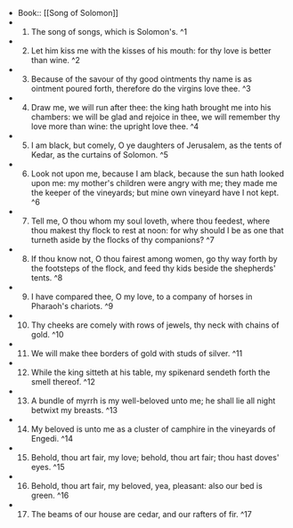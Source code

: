 - Book:: [[Song of Solomon]]
- 1. The song of songs, which is Solomon's. ^1
- 2. Let him kiss me with the kisses of his mouth: for thy love is better than wine. ^2
- 3. Because of the savour of thy good ointments thy name is as ointment poured forth, therefore do the virgins love thee. ^3
- 4. Draw me, we will run after thee: the king hath brought me into his chambers: we will be glad and rejoice in thee, we will remember thy love more than wine: the upright love thee. ^4
- 5. I am black, but comely, O ye daughters of Jerusalem, as the tents of Kedar, as the curtains of Solomon. ^5
- 6. Look not upon me, because I am black, because the sun hath looked upon me: my mother's children were angry with me; they made me the keeper of the vineyards; but mine own vineyard have I not kept. ^6
- 7. Tell me, O thou whom my soul loveth, where thou feedest, where thou makest thy flock to rest at noon: for why should I be as one that turneth aside by the flocks of thy companions? ^7
- 8. If thou know not, O thou fairest among women, go thy way forth by the footsteps of the flock, and feed thy kids beside the shepherds' tents. ^8
- 9. I have compared thee, O my love, to a company of horses in Pharaoh's chariots. ^9
- 10. Thy cheeks are comely with rows of jewels, thy neck with chains of gold. ^10
- 11. We will make thee borders of gold with studs of silver. ^11
- 12. While the king sitteth at his table, my spikenard sendeth forth the smell thereof. ^12
- 13. A bundle of myrrh is my well-beloved unto me; he shall lie all night betwixt my breasts. ^13
- 14. My beloved is unto me as a cluster of camphire in the vineyards of Engedi. ^14
- 15. Behold, thou art fair, my love; behold, thou art fair; thou hast doves' eyes. ^15
- 16. Behold, thou art fair, my beloved, yea, pleasant: also our bed is green. ^16
- 17. The beams of our house are cedar, and our rafters of fir. ^17
